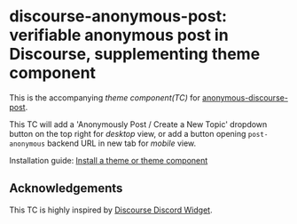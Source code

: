 # discourse-anonymous-post: verifiable anonymous post in Discourse, **supplementing theme component**
This is the accompanying *theme component(TC)* for 
[anonymous-discourse-post](https://github.com/xjtumen/anonymous-discourse-post).

This TC will add a 'Anonymously Post / Create a New Topic' dropdown button on the top right for *desktop* view,
or add a button opening `post-anonymous` backend URL in new tab for *mobile* view.

Installation guide:
[Install a theme or theme component](https://meta.discourse.org/t/install-a-theme-or-theme-component/63682) 

## Acknowledgements
This TC is highly inspired by [Discourse Discord Widget](https://meta.discourse.org/t/discourse-discord-widget/228270).
